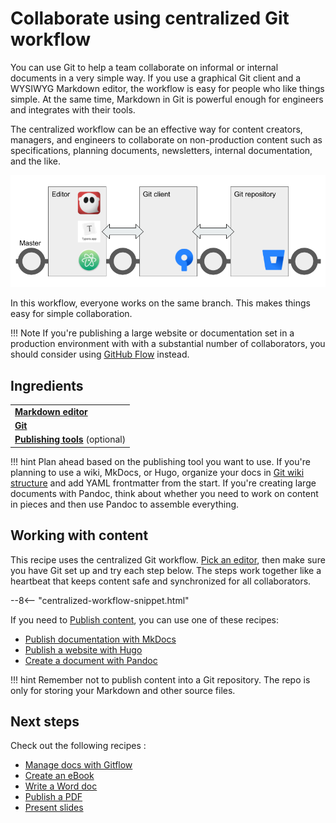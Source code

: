 # Collaborate using centralized Git workflow

You can use Git to help a team collaborate on informal or internal documents in a very simple way. If you use a graphical Git client and a WYSIWYG Markdown editor, the workflow is easy for people who like things simple. At the same time, Markdown in Git is powerful enough for engineers and integrates with their tools.

The centralized workflow can be an effective way for content creators, managers, and engineers to collaborate on non-production content such as specifications, planning documents, newsletters, internal documentation, and the like.

![Diagram of centralized Git workflow](../img/git-centralized-workflow.png)

In this workflow, everyone works on the same branch. This makes things easy for simple collaboration.

!!! Note
    If you're publishing a large website or documentation set in a production 
    environment with with a substantial number of
    collaborators, you should consider using [GitHub Flow](../recipes-gitflow/) instead.
 
## Ingredients

<table>
  <tr>
    <td><b><a href="../../tools/tools-editors/">Markdown editor</a></b></td>
  </tr>
  <tr>
    <td><b><a href="../../tools/tools-git-setup/">Git</a></b></td>
  </tr>
    <tr>
    <td><b><a href="../../tools/tools-publishing/">Publishing tools</a></b> (optional)</td>
  </tr>
</table>

!!! hint
    Plan ahead based on the publishing tool you want to use. 
    If you're planning to use a wiki, MkDocs, or Hugo, organize your docs in 
    [Git wiki structure](../../tools/tools-publishing#git-wiki-structure) and
    add YAML frontmatter from the start. If you're creating large documents with
    Pandoc, think about whether you need to work on content in pieces and 
    then use Pandoc to assemble everything.
    
## Working with content

This recipe uses the centralized Git workflow. [Pick an editor](../../tools/tools-editors/), then make sure you have Git set up and try each step below. The steps work together like a heartbeat that keeps content safe and synchronized for all collaborators.

--8<-- "centralized-workflow-snippet.html"

If you need to [Publish content](../../tools/tools-publishing/), you can use one of these recipes:

+ [Publish documentation with MkDocs](../recipes-mkdocs/)
+ [Publish a website with Hugo](../recipes-mkdocs/)
+ [Create a document with Pandoc](../recipes-pandoc/)

!!! hint
    Remember not to publish content into a Git repository. The repo is only for storing
    your Markdown and other source files.

## Next steps

Check out the following recipes  :

- [Manage docs with Gitflow](../recipes-gitflow/)
- [Create an eBook](../recipes-pandoc-ebook/)
- [Write a Word doc](../recipes-pandoc-word/)
- [Publish a PDF](../recipes-pandoc-pdf/)
- [Present slides](../recipes-slides/)
